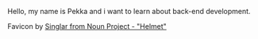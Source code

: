 Hello, my name is Pekka and i want to learn about back-end development.

Favicon by [Singlar from Noun Project - "Helmet"](https://thenounproject.com/browse/icons/term/helmet/)